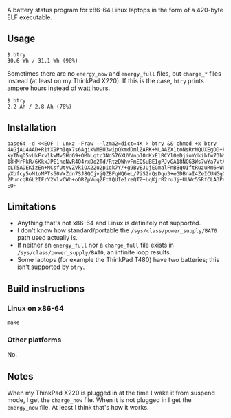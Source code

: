 A battery status program for x86-64 Linux laptops in the form of a 420-byte ELF
executable.

## Usage

    $ btry
    30.6 Wh / 31.1 Wh (98%)

Sometimes there are no `energy_now` and `energy_full` files, but `charge_*` files instead
(at least on my ThinkPad X220).  If this is the case, `btry` prints ampere hours instead
of watt hours.

    $ btry
    2.2 Ah / 2.8 Ah (78%)

## Installation

```
base64 -d <<EOF | unxz -Fraw --lzma2=dict=4K > btry && chmod +x btry
4AGjAU4AAD+R1tX9PhIqx7s6AgikVMBU3wipQkmdDmlZAPK+MLAAZX1toNsRrNQUXEgDD+FDULpK
kyTNqD5vUkFrv1kwMv5HdG9+OMhLqtc3Nd576XUVVnpJ0nKxElRCYl0eDjiuYdkibfw73hMY7n7e
18HMrPkR/6KkxJPE1neNvR4O4rxDo2Td/RtzDWhvFmEQSuBE1gPJvGA18NCG3Ws7wYa7VtAPbMZ4
cLT5ADEKizEn+MCsfUtyVZVkiOX22u2piqk7Y/+g9ByEJUjEGmalFnBBqO1ftRuzuRm6HWL0z8Zs
yXbfcy5oM1oMPTs50VxZdn7SJ8QCjvjQZBFqWQ6eL/7iS2rQsDqu3+eGDBnaI4ZeICUNGgGyAJOP
2PuncqR6L2IFrY2WlvCWh+oORZpVuq2FttQUIe1reQTZ+LqKjrR2ruJj+UUWr55RfCLA3PefQAAA
EOF
```

## Limitations

*   Anything that's not x86-64 and Linux is definitely not supported.
*   I don't know how standard/portable the `/sys/class/power_supply/BAT0` path used
    actually is.
*   If neither an `energy_full` nor a `charge_full` file exists in
    `/sys/class/power_supply/BAT0`, an infinite loop results.
*   Some laptops (for example the ThinkPad T480) have two batteries; this isn't supported
    by `btry`.

## Build instructions

### Linux on x86-64

    make

### Other platforms

No.

## Notes

When my ThinkPad X220 is plugged in at the time I wake it from suspend mode, I get the
`charge_now` file.  When it is not plugged in I get the `energy_now` file.  At least I
think that's how it works.
